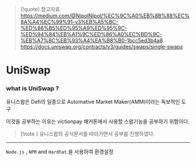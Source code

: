 
>[!quote] 참고자료
>https://medium.com/@NipolNIpol/%EC%9C%A0%EB%8B%88%EC%8A%A4%EC%99%91-v3%EB%A5%BC-%ED%86%B5%ED%95%A9%ED%95%9C-%ED%94%84%EB%A1%9C%ED%86%A0%EC%BD%9C-%EB%A7%8C%EB%93%A4%EA%B8%B0-1bcc5ed3b4a8
>https://docs.uniswap.org/contracts/v3/guides/swaps/single-swaps


# UniSwap 

### what is UniSwap ? 

유니스왑은 Defi의 일종으로  Automative Market Maker(AMM)이라는 독보적인 도구 

이것을 공부하는 이유는 victionpay 해커톤에서 사용할 스왑기능을 공부하기 위함이다.

> [!note ] 유니스왑의 공식문서를 따라가면서 공부를 진행하였다.

---

`Node.js` , `NPM` and `Hardhat`.을 사용하여 환경설정 



